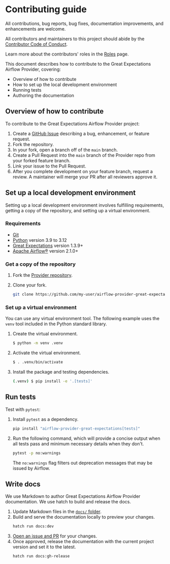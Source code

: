 # Contributing guide

All contributions, bug reports, bug fixes, documentation improvements, and enhancements are welcome.

All contributors and maintainers to this project should abide by the [Contributor Code of Conduct](./code-of-conduct.md).

Learn more about the contributors' roles in the [Roles](./contributor-roles.md) page.

This document describes how to contribute to the Great Expectations Airflow Provider, covering:

- Overview of how to contribute
- How to set up the local development environment
- Running tests
- Authoring the documentation

## Overview of how to contribute

To contribute to the Great Expectations Airflow Provider project:

1. Create a [GitHub Issue](https://github.com/astronomer/airflow-provider-great-expectations/issues) describing a bug, enhancement, or feature request.
2. Fork the repository.
3. In your fork, open a branch off of the `main` branch.
4. Create a Pull Request into the `main` branch of the Provider repo from your forked feature branch.
5. Link your issue to the Pull Request.
6. After you complete development on your feature branch, request a review. A maintainer will merge your PR after all reviewers approve it.


## Set up a local development environment

Setting up a local development environment involves fulfilling requirements, getting a copy of the repository, and setting up a virtual environment.

### Requirements

- [Git](https://git-scm.com/)
- [Python](https://www.python.org/) version 3.9 to 3.12
- [Great Expectations](https://docs.greatexpectations.io/docs/core/set_up_a_gx_environment/install_gx) version 1.3.9+
- [Apache Airflow®](https://airflow.apache.org/) version 2.1.0+

### Get a copy of the repository

1. Fork the [Provider repository](https://github.com/astronomer/airflow-provider-great-expectations).

2. Clone your fork.
   ```bash
   git clone https://github.com/my-user/airflow-provider-great-expectations.git
   ```

### Set up a virtual environment

You can use any virtual environment tool. The following example uses the `venv` tool included in the Python standard library.

1. Create the virtual environment.
   ```bash
   $ python -m venv .venv
   ```

2. Activate the virtual environment.
   ```bash
   $ . .venv/bin/activate
   ```

3. Install the package and testing dependencies.
   ```bash
   (.venv) $ pip install -e '.[tests]'
   ```

## Run tests

Test with `pytest`:

1. Install `pytest` as a dependency.
   ```bash
   pip install "airflow-provider-great-expectations[tests]"
   ```
2. Run the following command, which will provide a concise output when all tests pass and minimum necessary details when they don't.
   ```bash
   pytest -p no:warnings
   ```
   The `no:warnings` flag filters out deprecation messages that may be issued by Airflow.


## Write docs

We use Markdown to author Great Expectations Airflow Provider documentation. We use hatch to build and release the docs.

1. Update Markdown files in the [`docs/` folder](https://github.com/astronomer/airflow-provider-great-expectations/tree/docs/docs).
2. Build and serve the documentation locally to preview your changes.
   ```bash
   hatch run docs:dev
   ```
3. [Open an issue and PR](#overview-of-how-to-contribute) for your changes.
4. Once approved, release the documentation with the current project version and set it to the latest.
   ```
   hatch run docs:gh-release
   ```
